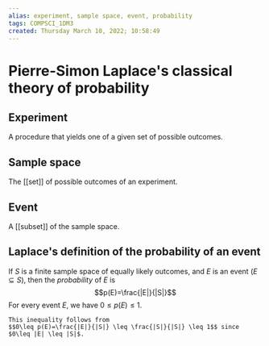 ```yaml
---
alias: experiment, sample space, event, probability
tags: COMPSCI_1DM3
created: Thursday March 10, 2022; 10:58:49 
---
```

# Pierre-Simon Laplace's classical theory of probability
## Experiment
A procedure that yields one of a given set of possible outcomes.

## Sample space
The [[set]] of possible outcomes of an experiment.

## Event
A [[subset]] of the sample space.

## Laplace's definition of the probability of an event
If $S$ is a finite sample space of equally likely outcomes, and $E$ is an event ($E\subseteq S$), then the *probability* of $E$ is
$$p(E)=\frac{|E|}{|S|}$$
For every event $E$, we have $0\leq p(E) \leq 1$. 

```ad-note
This inequality follows from 
$$0\leq p(E)=\frac{|E|}{|S|} \leq \frac{|S|}{|S|} \leq 1$$ since $0\leq |E| \leq |S|$. 
```
